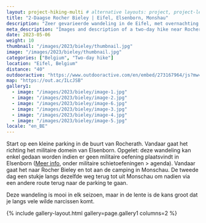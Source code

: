 ```yaml
---
layout: project-hiking-multi # alternative layouts: project, project-left, project-right, project-top
title: "2-Daagse Rocher Bieley | Eifel, Elsenborn, Monshau"
description: "Zeer gevarieerde wandeling in de Eifel, met overnachting op de camping in Monschau. Vooral de eerste dag is prachtig. Als kers op de taart gaat het langs Rocher Bieley ofwel de matterhorn ven België."
meta_description: "Images and description of a two-day hike near Rochers Bieley"
date: 2023-05-06
weight: 10
thumbnail: "/images/2023/bieley/thumbnail.jpg"
image: "/images/2023/bieley/thumbnail.jpg"
categories: ["Belgium", "Two-day hike"]
location: "Eifel, Belgium"
distance: "40"
outdooractive: "https://www.outdooractive.com/en/embed/273167964/js?mw=false&usr=4imcb1&key=USR-LKA30EGO-EMWGMIS4-4OSSTG7J"
map: "https://out.ac/ILcJSB"
gallery1:
  - image: "/images/2023/bieley/image-1.jpg"
  - image: "/images/2023/bieley/image-2.jpg"
  - image: "/images/2023/bieley/image-6.jpg"
  - image: "/images/2023/bieley/image-3.jpg"
  - image: "/images/2023/bieley/image-4.jpg"
  - image: "/images/2023/bieley/image-5.jpg"
locale: "en_BE"
---
```


Start op een kleine parking in de buurt van Rocherath. Vandaar gaat het richting het militaire domein van Elsenborn. Opgelet: deze wandeling kan enkel gedaan worden indien er geen militaire oefening plaatsvindt in Elsenborn (<a href="https://www.mil.be/nl/agenda/militaire-oefeningen/" target="_blank">Meer info</a>, onder militaire schietoefeningen > agenda). Vandaar gaat het naar Rocher Bieley en tot aan de camping in Monschau. De tweede dag een stukje langs dezelfde weg terug tot uit Monschau om nadien via een andere route terug naar de parking te gaan. 

Deze wandeling is mooi in elk seizoen, maar in de lente is de kans groot dat je langs vele wilde narcissen komt.

{% include gallery-layout.html gallery=page.gallery1 columns=2 %}

